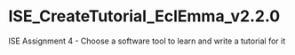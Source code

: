 ISE_CreateTutorial_EclEmma_v2.2.0
=================================

ISE Assignment 4 - Choose a software tool to learn and write a tutorial for it
